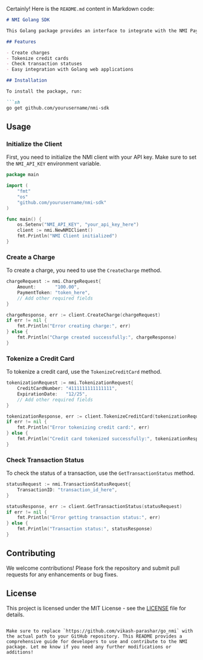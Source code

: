 Certainly! Here is the `README.md` content in Markdown code:

```md
# NMI Golang SDK

This Golang package provides an interface to integrate with the NMI Payment Gateway. It includes functionalities for handling charges, tokenizing credit cards, checking transaction statuses, and more.

## Features

- Create charges
- Tokenize credit cards
- Check transaction statuses
- Easy integration with Golang web applications

## Installation

To install the package, run:

```sh
go get github.com/yourusername/nmi-sdk
```

## Usage

### Initialize the Client

First, you need to initialize the NMI client with your API key. Make sure to set the `NMI_API_KEY` environment variable.

```go
package main

import (
    "fmt"
    "os"
    "github.com/yourusername/nmi-sdk"
)

func main() {
    os.Setenv("NMI_API_KEY", "your_api_key_here")
    client := nmi.NewNMIClient()
    fmt.Println("NMI Client initialized")
}
```

### Create a Charge

To create a charge, you need to use the `CreateCharge` method.

```go
chargeRequest := nmi.ChargeRequest{
    Amount:       "100.00",
    PaymentToken: "token_here",
    // Add other required fields
}

chargeResponse, err := client.CreateCharge(chargeRequest)
if err != nil {
    fmt.Println("Error creating charge:", err)
} else {
    fmt.Println("Charge created successfully:", chargeResponse)
}
```

### Tokenize a Credit Card

To tokenize a credit card, use the `TokenizeCreditCard` method.

```go
tokenizationRequest := nmi.TokenizationRequest{
    CreditCardNumber: "4111111111111111",
    ExpirationDate:   "12/25",
    // Add other required fields
}

tokenizationResponse, err := client.TokenizeCreditCard(tokenizationRequest)
if err != nil {
    fmt.Println("Error tokenizing credit card:", err)
} else {
    fmt.Println("Credit card tokenized successfully:", tokenizationResponse)
}
```

### Check Transaction Status

To check the status of a transaction, use the `GetTransactionStatus` method.

```go
statusRequest := nmi.TransactionStatusRequest{
    TransactionID: "transaction_id_here",
}

statusResponse, err := client.GetTransactionStatus(statusRequest)
if err != nil {
    fmt.Println("Error getting transaction status:", err)
} else {
    fmt.Println("Transaction status:", statusResponse)
}
```

## Contributing

We welcome contributions! Please fork the repository and submit pull requests for any enhancements or bug fixes.

## License

This project is licensed under the MIT License - see the [LICENSE](LICENSE) file for details.
```

Make sure to replace `https://github.com/vikash-parashar/go_nmi` with the actual path to your GitHub repository. This README provides a comprehensive guide for developers to use and contribute to the NMI package. Let me know if you need any further modifications or additions!
